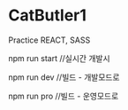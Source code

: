 # CatButler1

Practice REACT, SASS

npm run start //실시간 개발시

npm run dev //빌드 - 개발모드로

npm run pro //빌드 - 운영모드로
